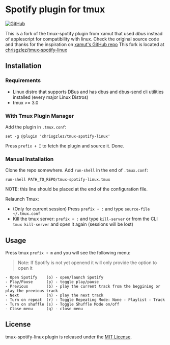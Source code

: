 # Spotify plugin for tmux
[![GitHub](https://img.shields.io/github/license/chrisgzlez/tmux-spotify-linux)](https://opensource.org/licenses/MIT)

This is a fork of the tmux-spotify plugin from xamut that used *dbus* instead of applescript for compatibility with linux.
Check the original source code and thanks for the inspiration on [xamut's GitHub repo](https://github.com/xamut/tmux-spotify)
This fork is located at [chrisgzlez/tmux-spotify-linux](https://github.com/chrisgzlez/tmux-spotify-linux)

## Installation
### Requirements
- Linux distro that supports DBus and has dbus and dbus-send cli utilities installed (every major Linux Distros)
- tmux >= 3.0

### With Tmux Plugin Manager
Add the plugin in `.tmux.conf`:
```
set -g @plugin 'chrisgzlez/tmux-spotify-linux'
```
Press `prefix + I` to fetch the plugin and source it. Done.

### Manual Installation
Clone the repo somewhere. Add `run-shell` in the end of `.tmux.conf`:

```
run-shell PATH_TO_REPO/tmux-spotify-linux.tmux
```
NOTE: this line should be placed at the end of the configuration file.

Relaunch Tmux:
- (Only for current session) Press `prefix + :` and type `source-file ~/.tmux.conf`
- Kill the tmux server: `prefix + :` and type `kill-server` or from the CLI `tmux kill-server` and open it again (sessions will be lost)

## Usage
Press tmux `prefix + m` and you will see the following menu:

> Note: If Spotify is not yet openend it will only provide the option to open it

```
- Open Spotify    (o) - open/launch Spotify
- Play/Pause      (p) - toggle play/pause
- Previous        (b) - play the current track from the beggining or play the previous track
- Next            (n) - play the next track
- Turn on repeat  (r) - Toggle Repeating Mode: None - Playlist - Track
- Turn on shuffle (s) - Toggle Shuffle Mode on/off
- Close menu      (q) - close menu
```

## License
tmux-spotify-linux plugin is released under the [MIT License](https://opensource.org/licenses/MIT).
